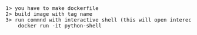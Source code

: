 <pre>
1> you have to make dockerfile
2> build image with tag name
3> run commnd with interactive shell (this will open interective shell in docker container)
    docker run -it python-shell 
</pre>


